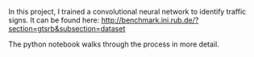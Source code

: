 In this project, I trained a convolutional neural network to identify traffic signs. It can be found here: http://benchmark.ini.rub.de/?section=gtsrb&subsection=dataset

The python notebook walks through the process in more detail.